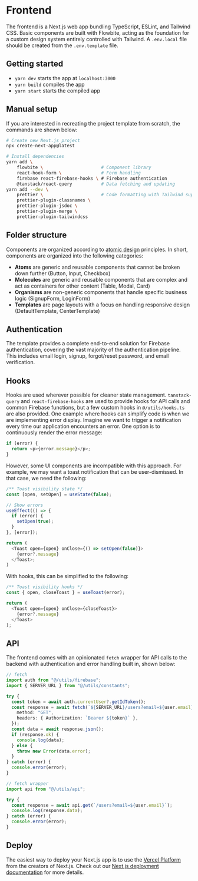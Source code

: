 # Frontend

The frontend is a Next.js web app bundling TypeScript, ESLint, and Tailwind CSS. Basic components are built with Flowbite, acting as the foundation for a custom design system entirely controlled with Tailwind. A `.env.local` file should be created from the `.env.template` file.

## Getting started

- `yarn dev` starts the app at `localhost:3000`
- `yarn build` compiles the app
- `yarn start` starts the compiled app

## Manual setup

If you are interested in recreating the project template from scratch, the commands are shown below:

```bash
# Create new Next.js project
npx create-next-app@latest

# Install dependencies
yarn add \
    flowbite \                      # Component library
    react-hook-form \               # Form handling
    firebase react-firebase-hooks \ # Firebase authentication
    @tanstack/react-query           # Data fetching and updating
yarn add --dev \
    prettier \                      # Code formatting with Tailwind support
    prettier-plugin-classnames \
    prettier-plugin-jsdoc \
    prettier-plugin-merge \
    prettier-plugin-tailwindcss
```

## Folder structure

Components are organized according to [atomic design](https://atomicdesign.bradfrost.com/chapter-2/) principles. In short, components are organized into the following categories:

- **Atoms** are generic and reusable components that cannot be broken down further (Button, Input, Checkbox)
- **Molecules** are generic and reusable components that are complex and act as containers for other content (Table, Modal, Card)
- **Organisms** are non-generic components that handle specific business logic (SignupForm, LoginForm)
- **Templates** are page layouts with a focus on handling responsive design (DefaultTemplate, CenterTemplate)

## Authentication

The template provides a complete end-to-end solution for Firebase authentication, covering the vast majority of the authentication pipeline. This includes email login, signup, forgot/reset password, and email verification.

## Hooks

Hooks are used wherever possible for cleaner state management. `tanstack-query` and `react-firebase-hooks` are used to provide hooks for API calls and common Firebase functions, but a few custom hooks in `@/utils/hooks.ts` are also provided. One example where hooks can simplify code is when we are implementing error display. Imagine we want to trigger a notification every time our application encounters an error. One option is to continuously render the error message:

```ts
if (error) {
  return <p>{error.message}</p>;
}
```

However, some UI components are incompatible with this approach. For example, we may want a toast notification that can be user-dismissed. In that case, we need the following:

```ts
/** Toast visibility state */
const [open, setOpen] = useState(false);

// Show errors
useEffect(() => {
  if (error) {
    setOpen(true);
  }
}, [error]);

return (
  <Toast open={open} onClose={() => setOpen(false)}>
    {error?.message}
  </Toast>;
)
```

With hooks, this can be simplified to the following:

```ts
/** Toast visibility hooks */
const { open, closeToast } = useToast(error);

return (
  <Toast open={open} onClose={closeToast}>
    {error?.message}
  </Toast>
);
```

## API

The frontend comes with an opinionated `fetch` wrapper for API calls to the backend with authentication and error handling built in, shown below:

```ts
// fetch
import auth from "@/utils/firebase";
import { SERVER_URL } from "@/utils/constants";

try {
  const token = await auth.currentUser?.getIdToken();
  const response = await fetch(`${SERVER_URL}/users?email=${user.email}`, {
    method: "GET",
    headers: { Authorization: `Bearer ${token}` },
  });
  const data = await response.json();
  if (response.ok) {
    console.log(data);
  } else {
    throw new Error(data.error);
  }
} catch (error) {
  console.error(error);
}
```

```ts
// fetch wrapper
import api from "@/utils/api";

try {
  const response = await api.get(`/users?email=${user.email}`);
  console.log(response.data);
} catch (error) {
  console.error(error);
}
```

## Deploy

The easiest way to deploy your Next.js app is to use the [Vercel Platform](https://vercel.com/new?utm_medium=default-template&filter=next.js&utm_source=create-next-app&utm_campaign=create-next-app-readme) from the creators of Next.js. Check out our [Next.js deployment documentation](https://nextjs.org/docs/deployment) for more details.
